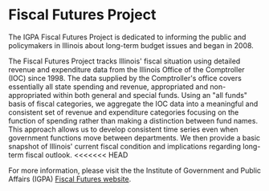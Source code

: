 # Fiscal Futures Project

The IGPA Fiscal Futures Project is dedicated to informing the public and policymakers in Illinois about long-term budget issues and began in 2008.

The Fiscal Futures Project tracks Illinois' fiscal situation using detailed revenue and expenditure data from the Illinois Office of the Comptroller (IOC) since 1998. The data supplied by the Comptroller's office covers essentially all state spending and revenue, appropriated and non-appropriated within both general and special funds. Using an "all funds" basis of fiscal categories, we aggregate the IOC data into a meaningful and consistent set of revenue and expenditure categories focusing on the function of spending rather than making a distinction between fund names. This approach allows us to develop consistent time series even when government functions move between departments. We then provide a basic snapshot of Illinois' current fiscal condition and implications regarding long-term fiscal outlook.
<<<<<<< HEAD

For more information, please visit the the Institute of Government and Public Affairs (IGPA) [Fiscal Futures website](https://igpa.uillinois.edu/fiscal-futures-project/).
